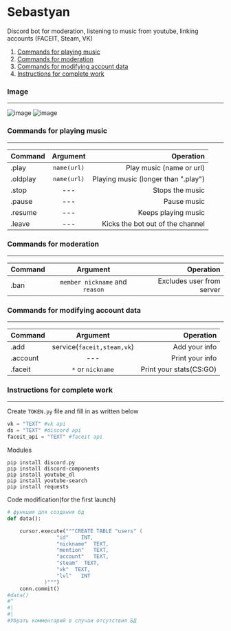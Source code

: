 # Sebastyan
Discord bot for moderation, listening to music from youtube, linking accounts (FACEIT, Steam, VK)
1. [Commands for playing music](#music)
2. [Commands for moderation](#mod)
3. [Commands for modifying account data](#data)
4. [Instructions for complete work](#instal)

### Image
__________________________________

![image](https://user-images.githubusercontent.com/70542011/128198969-7df22347-2fec-47c6-bcc7-95d6bde7628f.png)
![image](https://user-images.githubusercontent.com/70542011/128199128-179a9c80-6a70-4d85-ac34-78ceb9e5c621.png)

### Commands for playing music <a name="music"></a>
__________________________________
| Command | Argument | Operation |
|----------------|:---------:|----------------:|
| .play | `name(url)` | Play music (name or url) |
| .oldplay | `name(url)` | Playing music (longer than ".play") |
| .stop | --- | Stops the music |
| .pause | --- | Pause music |
| .resume | --- | Keeps playing music |
| .leave | --- | Kicks the bot out of the channel |

### Commands for moderation<a name="mod"></a>
__________________________________
| Command | Argument | Operation |
|----------------|:---------:|----------------:|
| .ban | `member nickname` and `reason` | Excludes user from server |

### Commands for modifying account data<a name="data"></a>
__________________________________
| Command | Argument | Operation |
|----------------|:---------:|----------------:|
| .add | service(`faceit,steam,vk`) | Add your info |
| .account | --- | Print your info |
| .faceit | `*` or `nickname` | Print your stats(CS:GO) |

### Instructions for complete work <a name="instal"></a>
__________________________________
Create `TOKEN.py` file and fill in as written below
```python
vk = "TEXT" #vk api
ds = "TEXT" #discord api
faceit_api = "TEXT" #faceit api
```
Modules
```
pip install discord.py
pip install discord-components
pip install youtube_dl
pip install youtube-search
pip install requests
```
Code modification(for the first launch)
```python
# функция для создания бд
def data():

    cursor.execute("""CREATE TABLE "users" (
                "id"	INT,
                "nickname"	TEXT,
                "mention"	TEXT,
                "account"	TEXT,
                "steam"  TEXT,
                "vk"  TEXT,
                "lvl"	INT
            )""")
    conn.commit()
#data()
#^
#|
#|
#Убрать комментарий в случаи отсутствия БД
```
